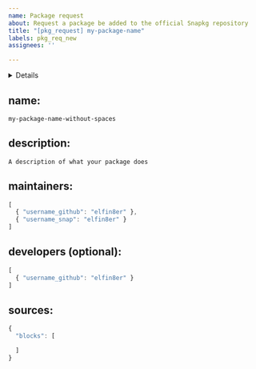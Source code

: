 ```yaml
---
name: Package request
about: Request a package be added to the official Snapkg repository
title: "[pkg_request] my-package-name"
labels: pkg_req_new
assignees: ''

---
```


<details><summary>Details</summary>
<p>

So you want to submit a new package to the official Snapkg repository? Great! But before you do, it's important to follow the contribution guidelines so that your package will be accepted into the repository.

# Template Instructions
Fill out the answers to the questions below. Be sure to keep your answers in the code blocks or else your package won't be accepted.

</p>
</details> 

## name: 
`my-package-name-without-spaces` 

## description:
`A description of what your package does`

## maintainers:
```javascript
[
  { "username_github": "elfin8er" },
  { "username_snap": "elfin8er" }
]
```

## developers (optional):
```javascript
[
  { "username_github": "elfin8er" }
]
```
## sources:
```javascript
{
  "blocks": [

  ]
}
```
